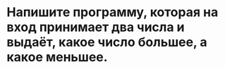# Напишите программу, которая на вход принимает два числа и выдаёт, какое число большее, а какое меньшее.

